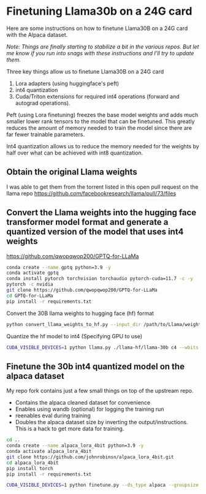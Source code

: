 # Finetuning Llama30b on a 24G card
Here are some instructions on how to finetune Llama30B on a 24G card with the Alpaca dataset.

_Note: Things are finally starting to stabilize a bit in the various repos.  But let me know if you run into snags with these instructions and I'll try to update them._

Three key things allow us to finetune Llama30B on a 24G card 
1) Lora adapters (using huggingface's peft)
2) int4 quantization
3) Cuda/Triton extensions for required int4 operations (forward and autograd operations).

Peft (using Lora finetuning) freezes the base model weights and adds much smaller lower rank tensors to the model that can be finetuned. This greatly reduces the amount of memory needed to train the model since there are far fewer trainable parameters.

Int4 quantization allows us to reduce the memory needed for the weights by half over what can be achieved with int8 quantization.

## Obtain the original Llama weights
I was able to get them from the torrent listed in this open pull request on the llama repo
https://github.com/facebookresearch/llama/pull/73/files

## Convert the Llama weights into the hugging face transformer model format and generate a quantized version of the model that uses int4 weights

https://github.com/qwopqwop200/GPTQ-for-LLaMa


``` bash
conda create --name gptq python=3.9 -y
conda activate gptq
conda install pytorch torchvision torchaudio pytorch-cuda=11.7 -c -y
pytorch -c nvidia
git clone https://github.com/qwopqwop200/GPTQ-for-LLaMa
cd GPTQ-for-LLaMa
pip install -r requirements.txt

```

Convert the 30B llama weights to hugging face (hf) format

``` bash
python convert_llama_weights_to_hf.py --input_dir /path/to/Llama/weights/ --model_size 30B --output_dir ./llama-hf
```

Quantize the hf model to int4 (Specifying GPU to use)

``` bash
CUDA_VISIBLE_DEVICES=1 python llama.py ./llama-hf/llama-30b c4 --wbits 4 --true-sequential --act-order --groupsize 128 --save_safetensors llama30b-4bit-128g.safetensors
```

## Finetune the 30b int4 quantized model on the alpaca dataset  
My repo fork contains just a few small things on top of the upstream repo.

* Contains the alpaca cleaned dataset for convenience
* Enables using wandb (optional) for logging the training run
* reenables eval during training
* Doubles the alpaca dataset size by inverting the output/instructions.  This is a hack to get more data for training.

``` bash
cd ..
conda create --name alpaca_lora_4bit python=3.9 -y
conda activate alpaca_lora_4bit
git clone https://github.com/johnrobinsn/alpaca_lora_4bit.git
cd alpaca_lora_4bit
pip install torch
pip install -r requirements.txt

CUDA_VISIBLE_DEVICES=1 python finetune.py --ds_type alpaca --groupsize 128 --grad_chckpt --llama_q4_config_dir ../GPTQ-for-LLaMa/llama-hf/llama-30b/ --llama_q4_model ../GPTQ-for-LLaMa/llama30b-4bit-128g.safetensors ./alpaca_data_cleaned.json --wandb
```
